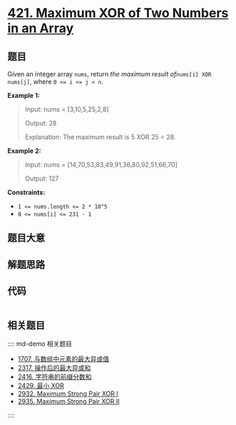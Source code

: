 # [421. Maximum XOR of Two Numbers in an Array](https://leetcode.com/problems/maximum-xor-of-two-numbers-in-an-array/)

## 题目

Given an integer array `nums`, return _the maximum result of_`nums[i] XOR
nums[j]`, where `0 <= i <= j < n`.

**Example 1:**

> Input: nums = [3,10,5,25,2,8]
>
> Output: 28
>
> Explanation: The maximum result is 5 XOR 25 = 28.

**Example 2:**

> Input: nums = [14,70,53,83,49,91,36,80,92,51,66,70]
>
> Output: 127

**Constraints:**

- `1 <= nums.length <= 2 * 10^5`
- `0 <= nums[i] <= 231 - 1`

## 题目大意

## 解题思路

## 代码

```javascript

```

## 相关题目

:::: md-demo 相关题目

- [1707. 与数组中元素的最大异或值](https://leetcode.com/problems/maximum-xor-with-an-element-from-array)
- [2317. 操作后的最大异或和](https://leetcode.com/problems/maximum-xor-after-operations)
- [2416. 字符串的前缀分数和](https://leetcode.com/problems/sum-of-prefix-scores-of-strings)
- [2429. 最小 XOR](https://leetcode.com/problems/minimize-xor)
- [2932. Maximum Strong Pair XOR I](https://leetcode.com/problems/maximum-strong-pair-xor-i)
- [2935. Maximum Strong Pair XOR II](https://leetcode.com/problems/maximum-strong-pair-xor-ii)

::::
